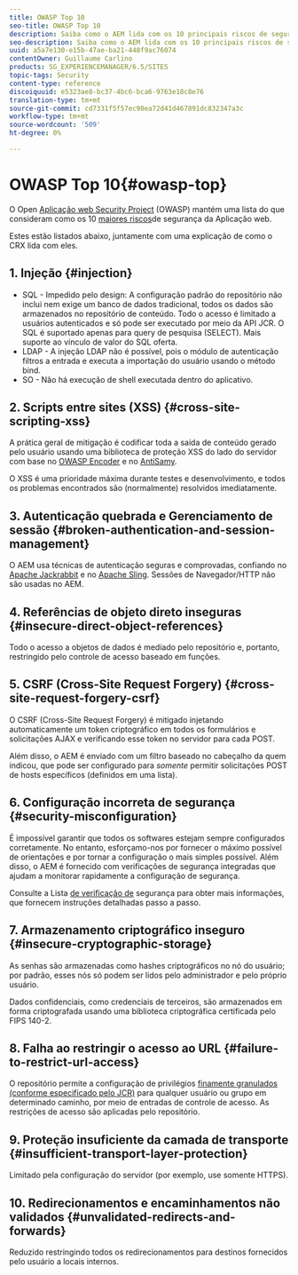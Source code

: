 ```yaml
---
title: OWASP Top 10
seo-title: OWASP Top 10
description: Saiba como o AEM lida com os 10 principais riscos de segurança do OWASP.
seo-description: Saiba como o AEM lida com os 10 principais riscos de segurança do OWASP.
uuid: a5a7e130-e15b-47ae-ba21-448f9ac76074
contentOwner: Guillaume Carlino
products: SG_EXPERIENCEMANAGER/6.5/SITES
topic-tags: Security
content-type: reference
discoiquuid: e5323ae8-bc37-4bc6-bca6-9763e18c8e76
translation-type: tm+mt
source-git-commit: cd7331f5f57ec90ea72d41d467891dc832347a3c
workflow-type: tm+mt
source-wordcount: '509'
ht-degree: 0%

---
```



# OWASP Top 10{#owasp-top}

O Open [Aplicação web Security Project](https://www.owasp.org) (OWASP) mantém uma lista do que consideram como os 10 [maiores riscos](https://www.owasp.org/index.php/OWASP_Top_Ten_Project)de segurança da Aplicação web.

Estes estão listados abaixo, juntamente com uma explicação de como o CRX lida com eles.

## 1. Injeção {#injection}

* SQL - Impedido pelo design: A configuração padrão do repositório não inclui nem exige um banco de dados tradicional, todos os dados são armazenados no repositório de conteúdo. Todo o acesso é limitado a usuários autenticados e só pode ser executado por meio da API JCR. O SQL é suportado apenas para query de pesquisa (SELECT). Mais suporte ao vínculo de valor do SQL oferta.
* LDAP - A injeção LDAP não é possível, pois o módulo de autenticação filtros a entrada e executa a importação do usuário usando o método bind.
* SO - Não há execução de shell executada dentro do aplicativo.

## 2. Scripts entre sites (XSS) {#cross-site-scripting-xss}

A prática geral de mitigação é codificar toda a saída de conteúdo gerado pelo usuário usando uma biblioteca de proteção XSS do lado do servidor com base no [OWASP Encoder](https://www.owasp.org/index.php/OWASP_Java_Encoder_Project) e no [AntiSamy](https://www.owasp.org/index.php/Category:OWASP_AntiSamy_Project).

O XSS é uma prioridade máxima durante testes e desenvolvimento, e todos os problemas encontrados são (normalmente) resolvidos imediatamente.

## 3. Autenticação quebrada e Gerenciamento de sessão {#broken-authentication-and-session-management}

O AEM usa técnicas de autenticação seguras e comprovadas, confiando no [Apache Jackrabbit](https://jackrabbit.apache.org/) e no [Apache Sling](https://sling.apache.org/). Sessões de Navegador/HTTP não são usadas no AEM.

## 4. Referências de objeto direto inseguras {#insecure-direct-object-references}

Todo o acesso a objetos de dados é mediado pelo repositório e, portanto, restringido pelo controle de acesso baseado em funções.

## 5. CSRF (Cross-Site Request Forgery) {#cross-site-request-forgery-csrf}

O CSRF (Cross-Site Request Forgery) é mitigado injetando automaticamente um token criptográfico em todos os formulários e solicitações AJAX e verificando esse token no servidor para cada POST.

Além disso, o AEM é enviado com um filtro baseado no cabeçalho da quem indicou, que pode ser configurado para *somente* permitir solicitações POST de hosts específicos (definidos em uma lista).

## 6. Configuração incorreta de segurança {#security-misconfiguration}

É impossível garantir que todos os softwares estejam sempre configurados corretamente. No entanto, esforçamo-nos por fornecer o máximo possível de orientações e por tornar a configuração o mais simples possível. Além disso, o AEM é fornecido com verificações [](/help/sites-administering/operations-dashboard.md) de segurança integradas que ajudam a monitorar rapidamente a configuração de segurança.

Consulte a Lista [de verificação de](/help/sites-administering/security-checklist.md) segurança para obter mais informações, que fornecem instruções detalhadas passo a passo.

## 7. Armazenamento criptográfico inseguro {#insecure-cryptographic-storage}

As senhas são armazenadas como hashes criptográficos no nó do usuário; por padrão, esses nós só podem ser lidos pelo administrador e pelo próprio usuário.

Dados confidenciais, como credenciais de terceiros, são armazenados em forma criptografada usando uma biblioteca criptográfica certificada pelo FIPS 140-2.

## 8. Falha ao restringir o acesso ao URL {#failure-to-restrict-url-access}

O repositório permite a configuração de privilégios [finamente granulados (conforme especificado pelo JCR)](https://docs.adobe.com/content/docs/en/spec/jcr/2.0/16_Access_Control_Management.html) para qualquer usuário ou grupo em determinado caminho, por meio de entradas de controle de acesso. As restrições de acesso são aplicadas pelo repositório.

## 9. Proteção insuficiente da camada de transporte {#insufficient-transport-layer-protection}

Limitado pela configuração do servidor (por exemplo, use somente HTTPS).

## 10. Redirecionamentos e encaminhamentos não validados {#unvalidated-redirects-and-forwards}

Reduzido restringindo todos os redirecionamentos para destinos fornecidos pelo usuário a locais internos.

